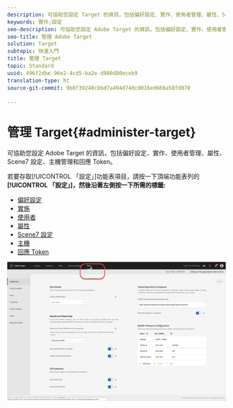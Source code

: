 ```yaml
---
description: 可協助您設定 Target 的資訊，包括偏好設定、實作、使用者管理、屬性、Scene7 設定、主機管理和回應 Token。
keywords: 實作;設定
seo-description: 可協助您設定 Adobe Target 的資訊，包括偏好設定、實作、使用者管理、屬性、Scene7 設定、主機管理和回應 Token。
seo-title: 管理 Adobe Target
solution: Target
subtopic: 快速入門
title: 管理 Target
topic: Standard
uuid: 496f2dbe-96e2-4cd5-ba2e-d980d80eceb9
translation-type: ht
source-git-commit: 9b8f39240cbbd7a494d74dc0016ed666a58fd870

---
```



# 管理 Target{#administer-target}

可協助您設定 Adobe Target 的資訊，包括偏好設定、實作、使用者管理、屬性、Scene7 設定、主機管理和回應 Token。

若要存取[!UICONTROL 「設定」]功能表項目，請按一下頂端功能表列的 **[!UICONTROL 「設定」]，然後沿著左側按一下所需的標籤:**

* [偏好設定](/help/administrating-target/r-target-account-preferences/target-account-preferences.md)
* [實施](/help/c-implementing-target/implementing-target.md)
* [使用者](/help/administrating-target/c-user-management/user-management.md)
* [屬性](/help/administrating-target/c-user-management/property-channel/property-channel.md)
* [Scene7 設定](/help/administrating-target/scene7-settings.md)
* [主機](/help/administrating-target/hosts.md)
* [回應 Token](/help/administrating-target/response-tokens.md)

![Adobe Target 設定功能表](/help/administrating-target/assets/setup_menu_new.png)
